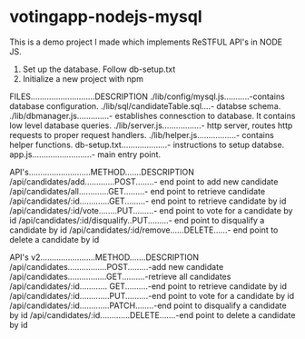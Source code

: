 # votingapp-nodejs-mysql
This is a demo project I made which implements ReSTFUL API's in NODE JS.

1. Set up the database. Follow db-setup.txt
2. Initialize a new project with npm

FILES............................DESCRIPTION
./lib/config/mysql.js...........-contains database configuration.
./lib/sql/candidateTable.sql....- databse schema.
./lib/dbmanager.js..............- establishes connesction to database. It contains low level database queries.
./lib/server.js.................- http server, routes http requests to proper request handlers.
./lib/helper.js.................- contains helper functions.
db-setup.txt....................- instructions to setup databse.
app.js..........................- main entry point.

API's...........................METHOD.......DESCRIPTION
/api/candidates/add.............POST........- end point to add new candidate
/api/candidates/all.............GET.........- end point to retrieve candidate
/api/candidates/:id.............GET.........- end point to retrieve candidate by id
/api/candidates/:id/vote........PUT.........- end point to vote for a candidate by id
/api/candidates/:id/disqualify..PUT.........- end point to disqualify a candidate by id
/api/candidates/:id/remove......DELETE......- end point to delete a candidate by id

API's v2........................METHOD.......DESCRIPTION
/api/candidates.................POST.........-add new candidate
/api/candidates.................GET..........-retrieve all candidates
/api/candidates/:id............	GET..........-end point to retrieve candidate by id
/api/candidates/:id.............PUT..........-end point to vote for a candidate by id
/api/candidates/:id.............PATCH........-end point to disqualify a candidate by id
/api/candidates/:id.............DELETE.......-end point to delete a candidate by id
